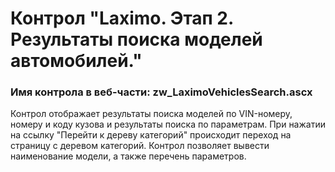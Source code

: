 ﻿---
description: 2.4.10.1
---
# Контрол "Laximo. Этап 2. Результаты поиска моделей автомобилей."
### Имя контрола в веб-части: zw_LaximoVehiclesSearch.ascx
Контрол отображает результаты поиска моделей по VIN-номеру, номеру и коду кузова и результаты поиска по параметрам. 
При нажатии на ссылку "Перейти к дереву категорий" происходит переход на страницу с деревом категорий.
Контрол позволяет вывести наименование модели, а также перечень параметров.
